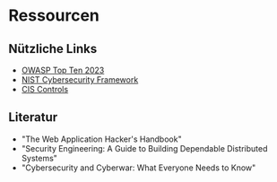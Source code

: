 # Ressourcen

## Nützliche Links
- [OWASP Top Ten 2023](https://owasp.org/www-project-top-ten/)
- [NIST Cybersecurity Framework](https://www.nist.gov/cyberframework)
- [CIS Controls](https://www.cisecurity.org/controls/)

## Literatur
- "The Web Application Hacker's Handbook"
- "Security Engineering: A Guide to Building Dependable Distributed Systems"
- "Cybersecurity and Cyberwar: What Everyone Needs to Know"
